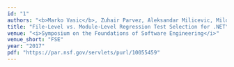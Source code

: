 ```yaml
---
id: "1"
authors: "<b>Marko Vasic</b>, Zuhair Parvez, Aleksandar Milicevic, Milos Gligoric"
title: "File-Level vs. Module-Level Regression Test Selection for .NET"
venue: "<i>Symposium on the Foundations of Software Engineering</i>"
venue_short: "FSE"
year: "2017"
pdf: "https://par.nsf.gov/servlets/purl/10055459"
---
```

